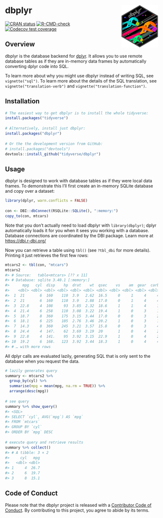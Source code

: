 
<!-- README.md is generated from README.Rmd. Please edit that file -->

# dbplyr <a href='https://dbplyr.tidyverse.org'><img src='man/figures/logo.png' align="right" height="139" /></a>

<!-- badges: start -->

[![CRAN
status](https://www.r-pkg.org/badges/version/dbplyr)](https://cran.r-project.org/package=dbplyr)
[![R-CMD-check](https://github.com/tidyverse/dbplyr/workflows/R-CMD-check/badge.svg)](https://github.com/tidyverse/dbplyr/actions)
[![Codecov test
coverage](https://codecov.io/gh/tidyverse/dbplyr/branch/main/graph/badge.svg)](https://app.codecov.io/gh/tidyverse/dbplyr?branch=main)
<!-- badges: end -->

## Overview

dbplyr is the database backend for [dplyr](https://dplyr.tidyverse.org).
It allows you to use remote database tables as if they are in-memory
data frames by automatically converting dplyr code into SQL.

To learn more about why you might use dbplyr instead of writing SQL, see
`vignette("sql")`. To learn more about the details of the SQL
translation, see `vignette("translation-verb")` and
`vignette("translation-function")`.

## Installation

``` r
# The easiest way to get dbplyr is to install the whole tidyverse:
install.packages("tidyverse")

# Alternatively, install just dbplyr:
install.packages("dbplyr")

# Or the the development version from GitHub:
# install.packages("devtools")
devtools::install_github("tidyverse/dbplyr")
```

## Usage

dbplyr is designed to work with database tables as if they were local
data frames. To demonstrate this I’ll first create an in-memory SQLite
database and copy over a dataset:

``` r
library(dplyr, warn.conflicts = FALSE)

con <- DBI::dbConnect(RSQLite::SQLite(), ":memory:")
copy_to(con, mtcars)
```

Note that you don’t actually need to load dbplyr with `library(dbplyr)`;
dplyr automatically loads it for you when it sees you working with a
database. Database connections are coordinated by the DBI package. Learn
more at <https://dbi.r-dbi.org/>

Now you can retrieve a table using `tbl()` (see `?tbl_dbi` for more
details). Printing it just retrieves the first few rows:

``` r
mtcars2 <- tbl(con, "mtcars")
mtcars2
#> # Source:   table<mtcars> [?? x 11]
#> # Database: sqlite 3.40.1 [:memory:]
#>      mpg   cyl  disp    hp  drat    wt  qsec    vs    am  gear  carb
#>    <dbl> <dbl> <dbl> <dbl> <dbl> <dbl> <dbl> <dbl> <dbl> <dbl> <dbl>
#>  1  21       6  160    110  3.9   2.62  16.5     0     1     4     4
#>  2  21       6  160    110  3.9   2.88  17.0     0     1     4     4
#>  3  22.8     4  108     93  3.85  2.32  18.6     1     1     4     1
#>  4  21.4     6  258    110  3.08  3.22  19.4     1     0     3     1
#>  5  18.7     8  360    175  3.15  3.44  17.0     0     0     3     2
#>  6  18.1     6  225    105  2.76  3.46  20.2     1     0     3     1
#>  7  14.3     8  360    245  3.21  3.57  15.8     0     0     3     4
#>  8  24.4     4  147.    62  3.69  3.19  20       1     0     4     2
#>  9  22.8     4  141.    95  3.92  3.15  22.9     1     0     4     2
#> 10  19.2     6  168.   123  3.92  3.44  18.3     1     0     4     4
#> # … with more rows
```

All dplyr calls are evaluated lazily, generating SQL that is only sent
to the database when you request the data.

``` r
# lazily generates query
summary <- mtcars2 %>% 
  group_by(cyl) %>% 
  summarise(mpg = mean(mpg, na.rm = TRUE)) %>% 
  arrange(desc(mpg))

# see query
summary %>% show_query()
#> <SQL>
#> SELECT `cyl`, AVG(`mpg`) AS `mpg`
#> FROM `mtcars`
#> GROUP BY `cyl`
#> ORDER BY `mpg` DESC

# execute query and retrieve results
summary %>% collect()
#> # A tibble: 3 × 2
#>     cyl   mpg
#>   <dbl> <dbl>
#> 1     4  26.7
#> 2     6  19.7
#> 3     8  15.1
```

## Code of Conduct

Please note that the dbplyr project is released with a [Contributor Code
of Conduct](https://dbplyr.tidyverse.org/CODE_OF_CONDUCT.html). By
contributing to this project, you agree to abide by its terms.
